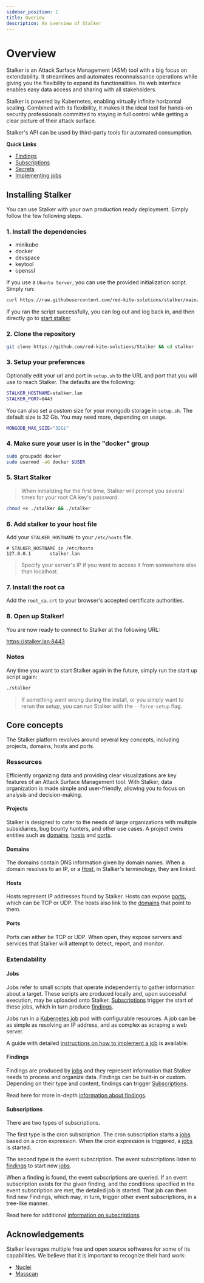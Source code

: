 ```yaml
---
sidebar_position: 1
title: Overiew
description: An overview of Stalker
---
```


# Overview

Stalker is an Attack Surface Management (ASM) tool with a big focus on extendability. It streamlines and automates reconnaissance operations
while giving you the flexibility to expand its functionalities. Its web interface enables easy data access and sharing with all
stakeholders.

Stalker is powered by Kubernetes, enabling virtually infinite horizontal scaling. Combined with its flexibility, it makes it the ideal tool
for hands-on security professionals committed to staying in full control while getting a clear picture of their attack surface.

Stalker's API can be used by third-party tools for automated consumption.

**Quick Links**

- [Findings](/docs/concepts/findings)
- [Subscriptions](/docs/concepts/subscriptions)
- [Secrets](/docs/concepts/secrets)
- [Implementing jobs](/docs/tutorials/implementing-jobs)

## Installing Stalker

You can use Stalker with your own production ready deployment. Simply follow the few following steps.

### 1. Install the dependencies

- minikube
- docker
- devspace
- keytool
- openssl

If you use a `Ubuntu Server`, you can use the provided initialization script. Simply run:

```bash
curl https://raw.githubusercontent.com/red-kite-solutions/stalker/main/init_ubuntu.sh | bash
```

If you ran the script successfully, you can log out and log back in, and then directly go to [start stalker](#5-start-stalker).

### 2. Clone the repository

```bash
git clone https://github.com/red-kite-solutions/Stalker && cd stalker
```

### 3. Setup your preferences

Optionally edit your url and port in `setup.sh` to the URL and port that you will use to reach Stalker. The defaults are the following:

```bash
STALKER_HOSTNAME=stalker.lan
STALKER_PORT=8443
```

You can also set a custom size for your mongodb storage in `setup.sh`. The default size is 32 Gb. You may need more, depending on usage.

```bash
MONGODB_MAX_SIZE="32Gi"
```

### 4. Make sure your user is in the "docker" group

```sh
sudo groupadd docker
sudo usermod -aG docker $USER
```

### 5. Start Stalker

> When initializing for the first time, Stalker will prompt you several times for your root CA key's password.

```bash
chmod +x ./stalker && ./stalker
```

### 6. Add stalker to your host file

Add your `STALKER_HOSTNAME` to your `/etc/hosts` file.

```text
# STALKER_HOSTNAME in /etc/hosts
127.0.0.1       stalker.lan
```

> Specify your server's IP if you want to access it from somewhere else than localhost.

### 7. Install the root ca

Add the `root_ca.crt` to your browser's accepted certificate authorities.

### 8. Open up Stalker!

You are now ready to connect to Stalker at the following URL:

https://stalker.lan:8443

### Notes

Any time you want to start Stalker again in the future, simply run the start up script again:

```bash
./stalker
```

> If something went wrong during the install, or you simply want to rerun the setup, you can run Stalker with the `--force-setup` flag.

## Core concepts

The Stalker platform revolves around several key concepts, including projects, domains, hosts and ports.

### Ressources

Efficiently organizing data and providing clear visualizations are key features of an Attack Surface Management tool. With Stalker, data
organization is made simple and user-friendly, allowing you to focus on analysis and decision-making.

#### Projects

Stalker is designed to cater to the needs of large organizations with multiple subsidiaries, bug bounty hunters, and other use cases. A
project owns entities such as [domains](#domains), [hosts](#hosts) and [ports](#ports).

#### Domains

The domains contain DNS information given by domain names. When a domain resolves to an IP, or a [Host](#hosts), in Stalker's terminology,
they are linked.

#### Hosts

Hosts represent IP addresses found by Stalker. Hosts can expose [ports](#ports), which can be TCP or UDP. The hosts also link to the
[domains](#domains) that point to them.

#### Ports

Ports can either be TCP or UDP. When open, they expose servers and services that Stalker will attempt to detect, report, and monitor.

### Extendability

#### Jobs

Jobs refer to small scripts that operate independently to gather information about a target. These scripts are produced locally and, upon
successful execution, may be uploaded onto Stalker. [Subscriptions](#subscriptions) trigger the start of these jobs, which in turn produce
[findings](#findings).

Jobs run in a [Kubernetes job](https://kubernetes.io/docs/concepts/workloads/controllers/job/) pod with configurable resources. A job can be
as simple as resolving an IP address, and as complex as scraping a web server.

A guide with detailed [instructions on how to implement a job](/docs/tutorials/implementing-jobs) is available.

#### Findings

Findings are produced by [jobs](#jobs) and they represent information that Stalker needs to process and organize data. Findings can be
built-in or custom. Depending on their type and content, findings can trigger [Subscriptions](#subscriptions).

Read here for more in-depth [information about findings](/docs/concepts/findings).

#### Subscriptions

There are two types of subscriptions.

The first type is the cron subscription. The cron subscription starts a [jobs](#jobs) based on a cron expression. When the cron expression
is triggered, a [jobs](#jobs) is started.

The second type is the event subscription. The event subscriptions listen to [findings](#findings) to start new [jobs](#jobs).

When a finding is found, the event subscriptions are queried. If an event subscription exists for the given finding, and the conditions
specified in the event subscription are met, the detailed job is started. That job can then find new Findings, which may, in turn, trigger
other event subscriptions, in a tree-like manner.

Read here for additional [information on subscriptions](/docs/concepts/subscriptions).

## Acknowledgements

Stalker leverages multiple free and open source softwares for some of its capabilities. We believe that it is important to recognize their
hard work:

- [Nuclei](https://github.com/projectdiscovery/nuclei)
- [Masscan](https://github.com/robertdavidgraham/masscan)
